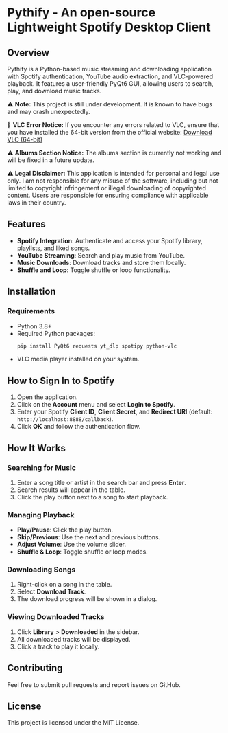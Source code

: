 # Pythify - An open-source Lightweight Spotify Desktop Client

## Overview
Pythify is a Python-based music streaming and downloading application with Spotify authentication, YouTube audio extraction, and VLC-powered playback. It features a user-friendly PyQt6 GUI, allowing users to search, play, and download music tracks.

⚠ **Note:** This project is still under development. It is known to have bugs and may crash unexpectedly.

🚨 **VLC Error Notice:** If you encounter any errors related to VLC, ensure that you have installed the 64-bit version from the official website: [Download VLC (64-bit)](https://www.videolan.org/vlc/)

⚠ **Albums Section Notice:** The albums section is currently not working and will be fixed in a future update.

⚠ **Legal Disclaimer:** This application is intended for personal and legal use only. I am not responsible for any misuse of the software, including but not limited to copyright infringement or illegal downloading of copyrighted content. Users are responsible for ensuring compliance with applicable laws in their country.

## Features
- **Spotify Integration**: Authenticate and access your Spotify library, playlists, and liked songs.
- **YouTube Streaming**: Search and play music from YouTube.
- **Music Downloads**: Download tracks and store them locally.
- **Shuffle and Loop**: Toggle shuffle or loop functionality.


## Installation
### Requirements
- Python 3.8+
- Required Python packages:
  ```sh
  pip install PyQt6 requests yt_dlp spotipy python-vlc
  ```
- VLC media player installed on your system.

## How to Sign In to Spotify
1. Open the application.
2. Click on the **Account** menu and select **Login to Spotify**.
3. Enter your Spotify **Client ID**, **Client Secret**, and **Redirect URI** (default: `http://localhost:8888/callback`).
4. Click **OK** and follow the authentication flow.


## How It Works
### Searching for Music
1. Enter a song title or artist in the search bar and press **Enter**.
2. Search results will appear in the table.
3. Click the play button next to a song to start playback.

### Managing Playback
- **Play/Pause**: Click the play button.
- **Skip/Previous**: Use the next and previous buttons.
- **Adjust Volume**: Use the volume slider.
- **Shuffle & Loop**: Toggle shuffle or loop modes.

### Downloading Songs
1. Right-click on a song in the table.
2. Select **Download Track**.
3. The download progress will be shown in a dialog.

### Viewing Downloaded Tracks
1. Click **Library** > **Downloaded** in the sidebar.
2. All downloaded tracks will be displayed.
3. Click a track to play it locally.

## Contributing
Feel free to submit pull requests and report issues on GitHub.

## License
This project is licensed under the MIT License.

